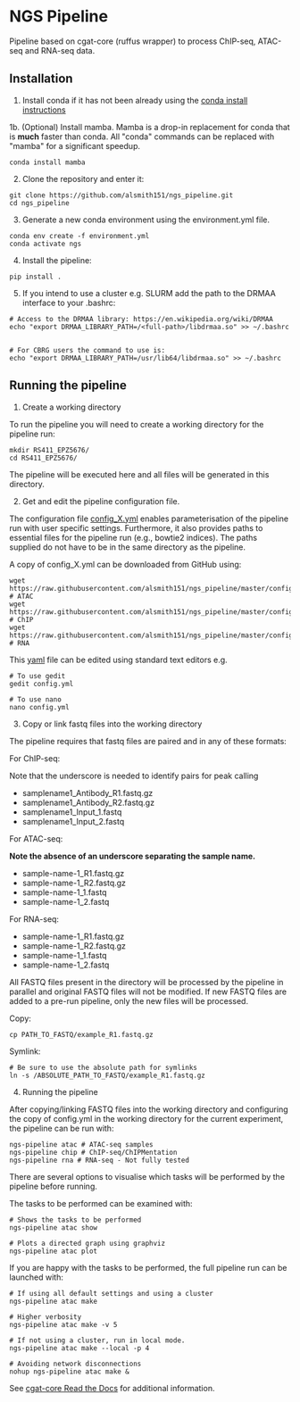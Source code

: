 # NGS Pipeline

Pipeline based on cgat-core (ruffus wrapper) to process ChIP-seq, ATAC-seq and RNA-seq data.

## Installation

1. Install conda if it has not been already using the [conda install instructions](https://docs.conda.io/projects/conda/en/latest/user-guide/install/linux.html#install-linux-silent)

1b. (Optional) Install mamba. Mamba is a drop-in replacement for conda that is **much** faster than conda. All "conda" commands can be replaced with "mamba" for a   significant speedup.

```
conda install mamba
````

2. Clone the repository and enter it:

```
git clone https://github.com/alsmith151/ngs_pipeline.git
cd ngs_pipeline
```

3. Generate a new conda environment using the environment.yml file.

```
conda env create -f environment.yml
conda activate ngs
```

4. Install the pipeline:

```
pip install .
```

5. If you intend to use a cluster e.g. SLURM add the path to the DRMAA interface to your .bashrc:

```
# Access to the DRMAA library: https://en.wikipedia.org/wiki/DRMAA
echo "export DRMAA_LIBRARY_PATH=/<full-path>/libdrmaa.so" >> ~/.bashrc


# For CBRG users the command to use is:
echo "export DRMAA_LIBRARY_PATH=/usr/lib64/libdrmaa.so" >> ~/.bashrc
```

## Running the pipeline

1. Create a working directory


To run the pipeline you will need to create a working directory for the pipeline run:

```
mkdir RS411_EPZ5676/
cd RS411_EPZ5676/
```

The pipeline will be executed here and all files will be generated
in this directory.

2. Get and edit the pipeline configuration file.

The configuration file [config_X.yml](https://github.com/alsmith151/ngs_pipeline/blob/master/config_atac.yml) enables 
parameterisation of the pipeline run with user specific settings. Furthermore,
it also provides paths to essential files for the pipeline run (e.g., bowtie2 indices).
The paths supplied do not have to be in the same directory as the pipeline.

A copy of config_X.yml can be downloaded from GitHub using:
```
wget https://raw.githubusercontent.com/alsmith151/ngs_pipeline/master/config_atac.yml # ATAC
wget https://raw.githubusercontent.com/alsmith151/ngs_pipeline/master/config_chip.yml # ChIP
wget https://raw.githubusercontent.com/alsmith151/ngs_pipeline/master/config_rna.yml  # RNA

```

This [yaml](https://yaml.org/spec/1.2/spec.html) file can be edited using standard text editors e.g.

```
# To use gedit
gedit config.yml

# To use nano
nano config.yml
```

3.  Copy or link fastq files into the working directory

The pipeline requires that fastq files are paired and in any of these formats:

For ChIP-seq:

Note that the underscore is needed to identify pairs for peak calling

* samplename1_Antibody_R1.fastq.gz
* samplename1_Antibody_R2.fastq.gz
* samplename1_Input_1.fastq
* samplename1_Input_2.fastq

For ATAC-seq: 

**Note the absence of an underscore separating the sample name.**

* sample-name-1_R1.fastq.gz
* sample-name-1_R2.fastq.gz
* sample-name-1_1.fastq
* sample-name-1_2.fastq

For RNA-seq:

* sample-name-1_R1.fastq.gz
* sample-name-1_R2.fastq.gz
* sample-name-1_1.fastq
* sample-name-1_2.fastq

All FASTQ files present in the directory will be processed by the pipeline in parallel and
original FASTQ files will not be modified. If new FASTQ files are added to a pre-run pipeline,
only the new files will be processed.

Copy:
```
cp PATH_TO_FASTQ/example_R1.fastq.gz
```

Symlink:
```
# Be sure to use the absolute path for symlinks
ln -s /ABSOLUTE_PATH_TO_FASTQ/example_R1.fastq.gz
```

4. Running the pipeline

After copying/linking FASTQ files into the working directory and configuring the copy of
config.yml in the working directory for the current experiment, the pipeline can be run with:

```
ngs-pipeline atac # ATAC-seq samples
ngs-pipeline chip # ChIP-seq/ChIPMentation
ngs-pipeline rna # RNA-seq - Not fully tested 
```

There are several options to visualise which tasks will be performed by the pipeline
before running. 

The tasks to be performed can be examined with:
```    
# Shows the tasks to be performed
ngs-pipeline atac show 

# Plots a directed graph using graphviz
ngs-pipeline atac plot
```

If you are happy with the tasks to be performed, the full pipeline run can be launched with:

```
# If using all default settings and using a cluster
ngs-pipeline atac make

# Higher verbosity
ngs-pipeline atac make -v 5

# If not using a cluster, run in local mode.
ngs-pipeline atac make --local -p 4

# Avoiding network disconnections
nohup ngs-pipeline atac make &
```

See [cgat-core Read the Docs](https://cgat-core.readthedocs.io/en/latest/getting_started/Examples.html) for additional
information.







